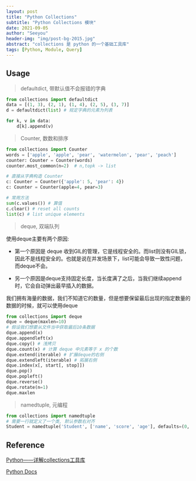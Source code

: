 ```yaml
---
layout: post
title: "Python Collections"
subtitle: "Python Collections 模块"
date: 2021-09-05
author: "Seeyou"
header-img: "img/post-bg-2015.jpg"
abstract: "collections 是 python 的一个基础工具库"
tags: [Python, Module, Query]
---
```


## Usage

> defaultdict, 带默认值不会报错的字典

```py
from collections import defaultdict
data = [(1, 3), (2, 1), (1, 4), (2, 5), (3, 7)]
d = defaultdict(list) # 规定字典的元素为列表

for k, v in data:
    d[k].append(v)
```

> Counter, 数数和排序

```py
from collections import Counter
words = ['apple', 'apple', 'pear', 'watermelon', 'pear', 'peach']
counter: Counter = Counter(words)
counter.most_common(n=2)  # n,topk -> list

# 直接从字典构造 Counter
c: Counter = Counter({'apple': 5, 'pear': 4})
c: Counter = Counter(apple=4, pear=3)

# 常用方法
sum(c.values()) # 算值
c.clear() # reset all counts
list(c) # list unique elements
```

> deque, 双端队列

使用deque主要有两个原因:
- 第一个原因是 deque 收到GIL的管理，它是线程安全的。而list则没有GIL锁，因此不是线程安全的。也就是说在并发场景下，list可能会导致一致性问题，而deque不会。

- 另一个原因是deque支持固定长度，当长度满了之后，当我们继续append时，它会自动弹出最早插入的数据。

我们拥有海量的数据，我们不知道它的数量，但是想要保留最后出现的指定数量的数据的时候，就可以使用deque

```py
from collections import deque
dque = deque(maxlen=10)
# 假设我们想要从文件当中获取最后10条数据
dque.append(x)
dque.appendleft(x)
dque.copy() # 浅拷贝
dque.count(x) # 计算 deque 中元素等于 x 的个数
dque.extend(iterable) # 扩展deque的右侧
dque.extendleft(iterable) # 拓展右侧
dque.index(x[, start[, stop]])
dque.pop()
dque.popleft()
dque.reverse()
dque.rotate(n=1)
dque.maxlen
```

> namedtuple, 元编程

```py
from collections import namedtuple
# 需要一行就定义了一个类, 默认参数右对齐
Student = namedtuple('Student', ['name', 'score', 'age'], defaults=(0, 0))
```

## Reference

[Python——详解collections工具库](https://zhuanlan.zhihu.com/p/110476502)

[Python Docs](https://docs.python.org/zh-cn/3/library/collections.html)